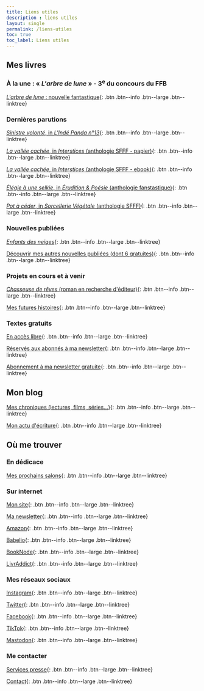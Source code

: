```yaml
---
title: Liens utiles
description : liens utiles
layout: single
permalink: /liens-utiles
toc: true
toc_label: Liens utiles
---
```


## Mes livres

### À la une&nbsp;: «&nbsp;*L'arbre de lune*&nbsp;» - 3<sup>e</sup> du concours du FFB

[*L'arbre de lune*&nbsp;: nouvelle fantastique](/publications/l-arbre-de-lune){: .btn .btn--info .btn--large .btn--linktree}


### Dernières parutions

[*Sinistre volonté*, in *L'Indé Panda n°13*](https://amzn.to/3EYx1Xc){: .btn .btn--info .btn--large .btn--linktree}

[*La vallée cachée*, in *Interstices* (anthologie SFFF - papier)](https://herosdepapierfroisse.fr/editionshpf/nos-livres/interstices/){: .btn .btn--info .btn--large .btn--linktree}

[*La vallée cachée*, in *Interstices* (anthologie SFFF - ebook)](https://amzn.to/3s0ayGB){: .btn .btn--info .btn--large .btn--linktree}

[*Élégie à une selkie*, in *Érudition & Poésie* (anthologie fanstastique)](https://www.vagabondsdureve.fr/produit/n8-eridution-poesie/){: .btn .btn--info .btn--large .btn--linktree}

[*Pot à céder*, in *Sorcellerie Végétale* (anthologie SFFF)](https://ko-fi.com/s/fb9f228435){: .btn .btn--info .btn--large .btn--linktree}


### Nouvelles publiées

[*Enfants des neiges*](https://ko-fi.com/s/7c84ee8f05){: .btn .btn--info .btn--large .btn--linktree}

[Découvrir mes autres nouvelles publiées (dont 6 gratuites)](/publications){: .btn .btn--info .btn--large .btn--linktree}


### Projets en cours et à venir

[*Chasseuse de rêves* (roman en recherche d'éditeur)](/publications/projets-en-cours/#chasseuse-de-rêves){: .btn .btn--info .btn--large .btn--linktree}

[Mes futures histoires](/publications/projets-en-cours){: .btn .btn--info .btn--large .btn--linktree}


### Textes gratuits

[En accès libre](/echantillons){: .btn .btn--info .btn--large .btn--linktree}

[Réservés aux abonnés à ma newsletter](/bonus){: .btn .btn--info .btn--large .btn--linktree}

[Abonnement à ma newsletter gratuite](/bonus#abonnez-vous){: .btn .btn--info .btn--large .btn--linktree}


## Mon blog

[Mes chroniques (lectures, films, séries&hellip;)](/blog/categories#chronique){: .btn .btn--info .btn--large .btn--linktree}

[Mon actu d'écriture](/blog/tags#écriture){: .btn .btn--info .btn--large .btn--linktree}


## Où me trouver

### En dédicace

[Mes prochains salons](/agenda){: .btn .btn--info .btn--large .btn--linktree}

### Sur internet

[Mon site](/){: .btn .btn--info .btn--large .btn--linktree}

[Ma newsletter](/bonus#abonnez-vous){: .btn .btn--info .btn--large .btn--linktree}

[Amazon](https://amzn.to/48vvKEK){: .btn .btn--info .btn--large .btn--linktree}

[Babelio](https://www.babelio.com/auteur/Catherine-Phan-Van/586698){: .btn .btn--info .btn--large .btn--linktree}

[BookNode](https://booknode.com/auteur/catherine-phan-van){: .btn .btn--info .btn--large .btn--linktree}

[LivrAddict](https://www.livraddict.com/biblio/auteur/catherine-phan-van.html){: .btn .btn--info .btn--large .btn--linktree}

### Mes réseaux sociaux

[Instagram](https://www.instagram.com/cathphanvan/){: .btn .btn--info .btn--large .btn--linktree}

[Twitter](https://twitter.com/CathPhanvan){: .btn .btn--info .btn--large .btn--linktree}

[Facebook](https://www.facebook.com/CathPhanvan){: .btn .btn--info .btn--large .btn--linktree}

[TikTok](https://www.tiktok.com/@cathphanvan){: .btn .btn--info .btn--large .btn--linktree}

[Mastodon](https://piaille.fr/@cathphanvan){: .btn .btn--info .btn--large .btn--linktree}

### Me contacter

[Services presse](https://simplement.pro/u/CathPhanvan){: .btn .btn--info .btn--large .btn--linktree}

[Contact](/contact){: .btn .btn--info .btn--large .btn--linktree}

